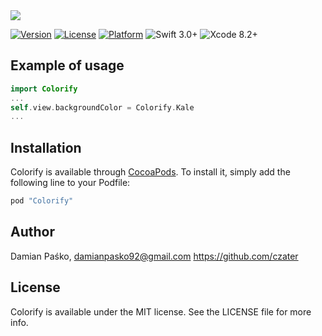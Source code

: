 <img src="https://github.com/czater/Colorify/blob/master/Colorify_screen.png"/>

[![Version](https://img.shields.io/cocoapods/v/Colorify.svg?style=flat)](http://cocoapods.org/pods/Colorify)
[![License](https://img.shields.io/cocoapods/l/Colorify.svg?style=flat)](http://cocoapods.org/pods/Colorify)
[![Platform](https://img.shields.io/cocoapods/p/Colorify.svg?style=flat)](http://cocoapods.org/pods/Colorify)
![Swift 3.0+](https://img.shields.io/badge/Swift-3.0%2B-orange.svg)
![Xcode 8.2+](https://img.shields.io/badge/Xcode-8.2%2B-blue.svg)


## Example of usage



```swift
import Colorify
...
self.view.backgroundColor = Colorify.Kale
...
```

## Installation

Colorify is available through [CocoaPods](http://cocoapods.org). To install
it, simply add the following line to your Podfile:

```ruby
pod "Colorify"
```

## Author

Damian Paśko,
damianpasko92@gmail.com
https://github.com/czater

## License

Colorify is available under the MIT license. See the LICENSE file for more info.
